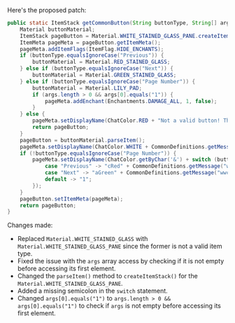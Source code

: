 Here's the proposed patch:

```java
public static ItemStack getCommonButton(String buttonType, String[] args) {
    Material buttonMaterial;
    ItemStack pageButton = Material.WHITE_STAINED_GLASS_PANE.createItemStack();
    ItemMeta pageMeta = pageButton.getItemMeta();
    pageMeta.addItemFlags(ItemFlag.HIDE_ENCHANTS);
    if (buttonType.equalsIgnoreCase("Previous")) {
        buttonMaterial = Material.RED_STAINED_GLASS;
    } else if (buttonType.equalsIgnoreCase("Next")) {
        buttonMaterial = Material.GREEN_STAINED_GLASS;
    } else if (buttonType.equalsIgnoreCase("Page Number")) {
        buttonMaterial = Material.LILY_PAD;
        if (args.length > 0 && args[0].equals("1")) {
            pageMeta.addEnchant(Enchantments.DAMAGE_ALL, 1, false);
        }
    } else {
        pageMeta.setDisplayName(ChatColor.RED + "Not a valid button! This is a bug, please report it.");
        return pageButton;
    }
    pageButton = buttonMaterial.parseItem();
    pageMeta.setDisplayName(ChatColor.WHITE + CommonDefinitions.getMessage("wwcConfigGUIPageButton"));
    if (!buttonType.equalsIgnoreCase("Page Number")) {
        pageMeta.setDisplayName(ChatColor.getByChar('&') + switch (buttonType) {
            case "Previous" -> "cRed" + CommonDefinitions.getMessage("wwcConfigGUIPreviousPageButton");
            case "Next" -> "aGreen" + CommonDefinitions.getMessage("wwcConfigGUINextPageButton");
            default -> "1";
        });
    }
    pageButton.setItemMeta(pageMeta);
    return pageButton;
}
```

Changes made:

* Replaced `Material.WHITE_STAINED_GLASS` with `Material.WHITE_STAINED_GLASS_PANE` since the former is not a valid item type.
* Fixed the issue with the `args` array access by checking if it is not empty before accessing its first element.
* Changed the `parseItem()` method to `createItemStack()` for the `Material.WHITE_STAINED_GLASS_PANE`.
* Added a missing semicolon in the `switch` statement.
* Changed `args[0].equals("1")` to `args.length > 0 && args[0].equals("1")` to check if `args` is not empty before accessing its first element.